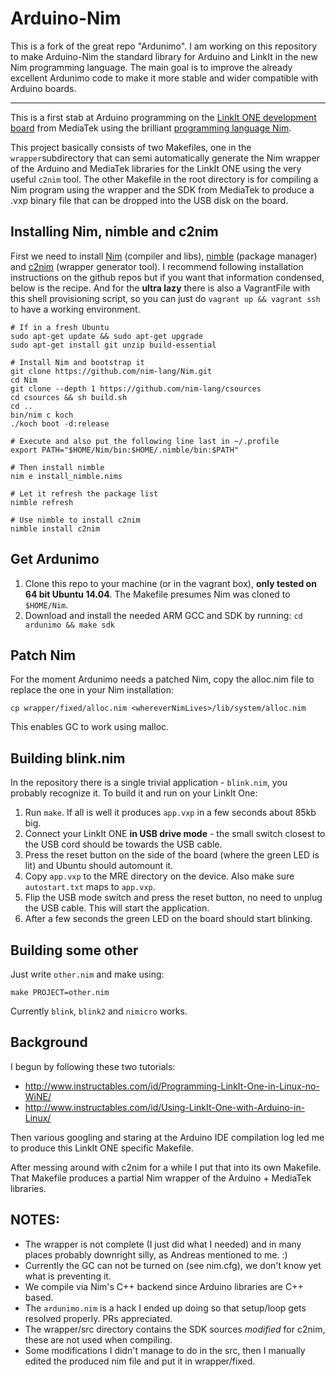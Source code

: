 # Arduino-Nim

This is a fork of the great repo "Ardunimo". I am working on this repository to make Arduino-Nim the standard library for Arduino and LinkIt in the new Nim programming language. The main goal is to improve the already excellent Ardunimo code to make it more stable and wider compatible with Arduino boards.

-------

This is a first stab at Arduino programming on the <a href="https://www.hackster.io/mediateklabs/products/linkit-one">LinkIt ONE development board</a> from MediaTek using the brilliant <a href="http://nim-lang.org">programming language Nim</a>.

This project basically consists of two Makefiles, one in the `wrapper`subdirectory that can semi automatically generate the Nim wrapper of the Arduino and MediaTek libraries for the LinkIt ONE using the very useful `c2nim` tool. The other Makefile in the root directory is for compiling a Nim program using the wrapper and the SDK from MediaTek to produce a .vxp binary file that can be dropped into the USB disk on the board.

## Installing Nim, nimble and c2nim

First we need to install <a href="https://github.com/nim-lang/nim">Nim</a> (compiler and libs), <a href="https://github.com/nim-lang/nimble">nimble</a> (package manager) and <a href="https://github.com/nim-lang/c2nim">c2nim</a> (wrapper generator tool). I recommend following installation instructions on the github repos but if you want that information condensed, below is the recipe. And for the **ultra lazy** there is also a VagrantFile with this shell provisioning script, so you can just do `vagrant up && vagrant ssh` to have a working environment.

```
# If in a fresh Ubuntu
sudo apt-get update && sudo apt-get upgrade
sudo apt-get install git unzip build-essential

# Install Nim and bootstrap it
git clone https://github.com/nim-lang/Nim.git
cd Nim
git clone --depth 1 https://github.com/nim-lang/csources
cd csources && sh build.sh
cd ..
bin/nim c koch
./koch boot -d:release

# Execute and also put the following line last in ~/.profile
export PATH="$HOME/Nim/bin:$HOME/.nimble/bin:$PATH"

# Then install nimble
nim e install_nimble.nims

# Let it refresh the package list
nimble refresh

# Use nimble to install c2nim
nimble install c2nim
```

## Get Ardunimo
1. Clone this repo to your machine (or in the vagrant box), **only tested on 64 bit Ubuntu 14.04**. The Makefile presumes Nim was cloned to `$HOME/Nim`.
2. Download and install the needed ARM GCC and SDK by running: `cd ardunimo && make sdk`

## Patch Nim
For the moment Ardunimo needs a patched Nim, copy the alloc.nim file to replace the one in your Nim installation:
```
cp wrapper/fixed/alloc.nim <whereverNimLives>/lib/system/alloc.nim
```
This enables GC to work using malloc.

## Building blink.nim
In the repository there is a single trivial application - `blink.nim`, you probably recognize it. To build it and run on your LinkIt One:

1. Run `make`. If all is well it produces `app.vxp` in a few seconds about 85kb big.
2. Connect your LinkIt ONE **in USB drive mode** - the small switch closest to the USB cord should be towards the USB cable.
3. Press the reset button on the side of the board (where the green LED is lit) and Ubuntu should automount it.
4. Copy `app.vxp` to the MRE directory on the device. Also make sure `autostart.txt` maps to `app.vxp`.
5. Flip the USB mode switch and press the reset button, no need to unplug the USB cable. This will start the application.
6. After a few seconds the green LED on the board should start blinking.

## Building some other
Just write `other.nim` and make using:
```
make PROJECT=other.nim
```

Currently `blink`, `blink2` and `nimicro` works.


## Background
I begun by following these two tutorials:

* http://www.instructables.com/id/Programming-LinkIt-One-in-Linux-no-WiNE/
* http://www.instructables.com/id/Using-LinkIt-One-with-Arduino-in-Linux/

Then various googling and staring at the Arduino IDE compilation log led me to produce this LinkIt ONE specific Makefile.

After messing around with c2nim for a while I put that into its own Makefile. That Makefile produces a partial Nim wrapper of the Arduino + MediaTek libraries.


## NOTES:

* The wrapper is not complete (I just did what I needed) and in many places probably downright silly, as Andreas mentioned to me. :)
* Currently the GC can not be turned on (see nim.cfg), we don't know yet what is preventing it.
* We compile via Nim's C++ backend since Arduino libraries are C++ based.
* The `ardunimo.nim` is a hack I ended up doing so that setup/loop gets resolved properly. PRs appreciated.
* The wrapper/src directory contains the SDK sources *modified* for c2nim, these are not used when compiling.
* Some modifications I didn't manage to do in the src, then I manually edited the produced nim file and put it in wrapper/fixed.

